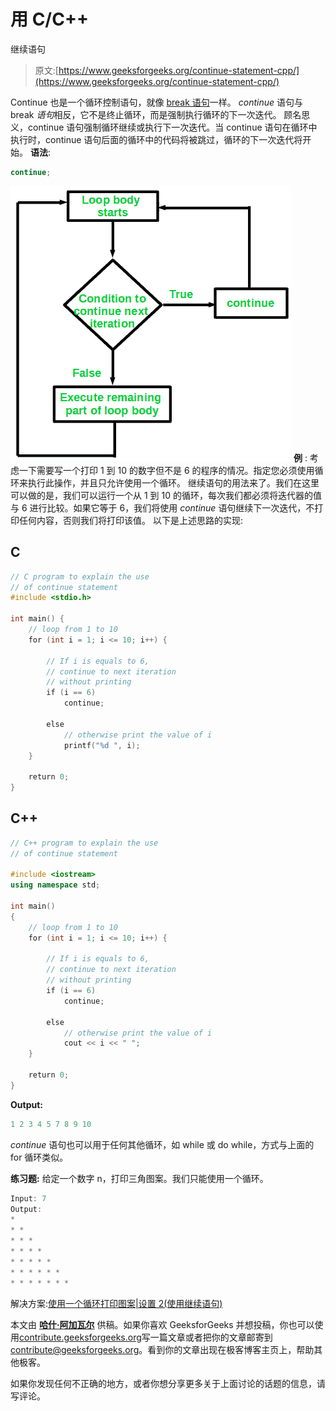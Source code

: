 # 用 C/C++

继续语句

> 原文:[https://www.geeksforgeeks.org/continue-statement-cpp/](https://www.geeksforgeeks.org/continue-statement-cpp/)

Continue 也是一个循环控制语句，就像 [break 语句](https://www.geeksforgeeks.org/break-statement-cc/)一样。 *continue* 语句与 break *语句*相反，它不是终止循环，而是强制执行循环的下一次迭代。
顾名思义，continue 语句强制循环继续或执行下一次迭代。当 continue 语句在循环中执行时，continue 语句后面的循环中的代码将被跳过，循环的下一次迭代将开始。
**语法**:

```cpp
continue;

```

![](img/b4b51161b4971d41042f16dc0e0675ff.png)
**例** :
考虑一下需要写一个打印 1 到 10 的数字但不是 6 的程序的情况。指定您必须使用循环来执行此操作，并且只允许使用一个循环。
继续语句的用法来了。我们在这里可以做的是，我们可以运行一个从 1 到 10 的循环，每次我们都必须将迭代器的值与 6 进行比较。如果它等于 6，我们将使用 *continue* 语句继续下一次迭代，不打印任何内容，否则我们将打印该值。
以下是上述思路的实现:

## C

```cpp
// C program to explain the use 
// of continue statement 
#include <stdio.h>

int main() {
    // loop from 1 to 10 
    for (int i = 1; i <= 10; i++) { 

        // If i is equals to 6, 
        // continue to next iteration 
        // without printing 
        if (i == 6) 
            continue; 

        else
            // otherwise print the value of i 
            printf("%d ", i); 
    } 

    return 0; 
}
```

## C++

```cpp
// C++ program to explain the use
// of continue statement

#include <iostream>
using namespace std;

int main()
{
    // loop from 1 to 10
    for (int i = 1; i <= 10; i++) {

        // If i is equals to 6,
        // continue to next iteration
        // without printing
        if (i == 6)
            continue;

        else
            // otherwise print the value of i
            cout << i << " ";
    }

    return 0;
}
```

**Output:**

```cpp
1 2 3 4 5 7 8 9 10 

```

*continue* 语句也可以用于任何其他循环，如 while 或 do while，方式与上面的 for 循环类似。

**练习题:**
给定一个数字 n，打印三角图案。我们只能使用一个循环。

```cpp
Input: 7
Output:
*
* * 
* * *
* * * *
* * * * *
* * * * * *
* * * * * * *
```

解决方案:[使用一个循环打印图案|设置 2(使用继续语句)](https://www.geeksforgeeks.org/print-pattern-using-one-loop-continue-statement/)

本文由 [**哈什·阿加瓦尔**](https://www.facebook.com/harsh.agarwal.16752) 供稿。如果你喜欢 GeeksforGeeks 并想投稿，你也可以使用[contribute.geeksforgeeks.org](http://contribute.geeksforgeeks.org)写一篇文章或者把你的文章邮寄到 contribute@geeksforgeeks.org。看到你的文章出现在极客博客主页上，帮助其他极客。

如果你发现任何不正确的地方，或者你想分享更多关于上面讨论的话题的信息，请写评论。